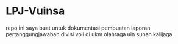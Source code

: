 # LPJ-Vuinsa
repo ini saya buat untuk dokumentasi pembuatan laporan pertanggungjawaban divisi voli di ukm olahraga uin sunan kalijaga
